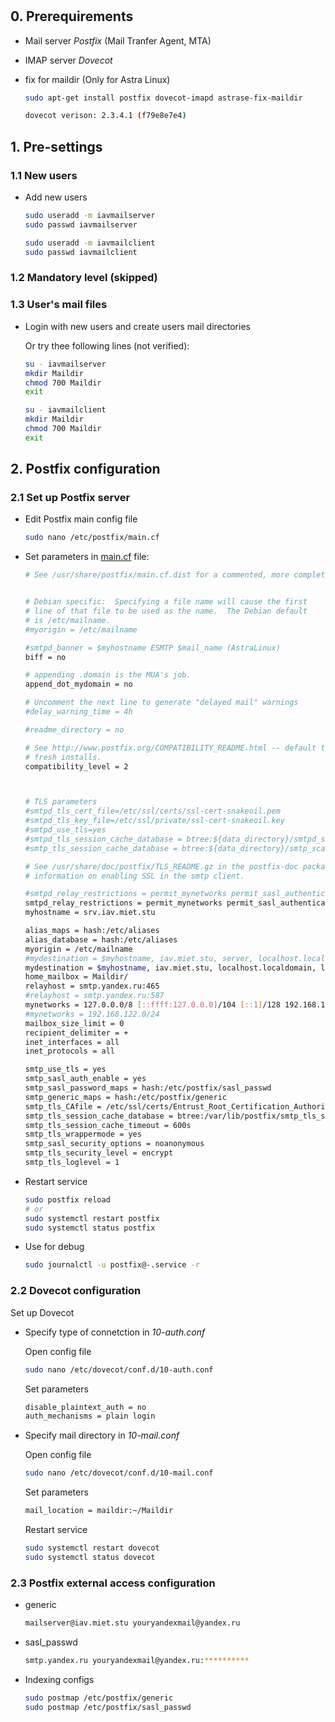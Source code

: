 #

## 0. Prerequirements

* Mail server *Postfix* (Mail Tranfer Agent, MTA)
* IMAP server *Dovecot* 
* fix for maildir (Only for Astra Linux)

    ```bash
    sudo apt-get install postfix dovecot-imapd astrase-fix-maildir
    ```

    ```bash
    dovecot verison: 2.3.4.1 (f79e8e7e4)
    ```

## 1. Pre-settings

### 1.1 New users

* Add new users

    ```bash
    sudo useradd -m iavmailserver
    sudo passwd iavmailserver

    sudo useradd -m iavmailclient
    sudo passwd iavmailclient
    ```

### 1.2 Mandatory level (skipped)

### 1.3 User's mail files

* Login with new users and create users mail directories

    Or try thee following lines (not verified):

    ```bash
    su - iavmailserver
    mkdir Maildir
    chmod 700 Maildir
    exit

    su - iavmailclient
    mkdir Maildir
    chmod 700 Maildir
    exit
    ```

## 2. Postfix configuration

### 2.1 Set up Postfix server

* Edit Postfix main config file

    ```bash
    sudo nano /etc/postfix/main.cf
    ```

* Set parameters in [main.cf](configs/main.cf) file:

    ```bash
    # See /usr/share/postfix/main.cf.dist for a commented, more complete version
    
    
    # Debian specific:  Specifying a file name will cause the first
    # line of that file to be used as the name.  The Debian default
    # is /etc/mailname.
    #myorigin = /etc/mailname
    
    #smtpd_banner = $myhostname ESMTP $mail_name (AstraLinux)
    biff = no
    
    # appending .domain is the MUA's job.
    append_dot_mydomain = no
    
    # Uncomment the next line to generate "delayed mail" warnings
    #delay_warning_time = 4h
    
    #readme_directory = no
    
    # See http://www.postfix.org/COMPATIBILITY_README.html -- default to 2 on
    # fresh installs.
    compatibility_level = 2
    
    
    
    # TLS parameters
    #smtpd_tls_cert_file=/etc/ssl/certs/ssl-cert-snakeoil.pem
    #smtpd_tls_key_file=/etc/ssl/private/ssl-cert-snakeoil.key
    #smtpd_use_tls=yes
    #smtpd_tls_session_cache_database = btree:${data_directory}/smtpd_scache
    #smtp_tls_session_cache_database = btree:${data_directory}/smtp_scache
    
    # See /usr/share/doc/postfix/TLS_README.gz in the postfix-doc package for
    # information on enabling SSL in the smtp client.
    
    #smtpd_relay_restrictions = permit_mynetworks permit_sasl_authenticated defer_unauth_destination
    smtpd_relay_restrictions = permit_mynetworks permit_sasl_authenticated reject_unauth_destination
    myhostname = srv.iav.miet.stu
    
    alias_maps = hash:/etc/aliases
    alias_database = hash:/etc/aliases
    myorigin = /etc/mailname
    #mydestination = $myhostname, iav.miet.stu, server, localhost.localdomain, localhost
    mydestination = $myhostname, iav.miet.stu, localhost.localdomain, localhost
    home_mailbox = Maildir/
    relayhost = smtp.yandex.ru:465 
    #relayhost = smtp.yandex.ru:587 
    mynetworks = 127.0.0.0/8 [::ffff:127.0.0.0]/104 [::1]/128 192.168.122.0/24
    #mynetworks = 192.168.122.0/24
    mailbox_size_limit = 0
    recipient_delimiter = +
    inet_interfaces = all
    inet_protocols = all
    
    smtp_use_tls = yes
    smtp_sasl_auth_enable = yes
    smtp_sasl_password_maps = hash:/etc/postfix/sasl_passwd
    smtp_generic_maps = hash:/etc/postfix/generic
    smtp_tls_CAfile = /etc/ssl/certs/Entrust_Root_Certification_Authority.pem
    smtp_tls_session_cache_database = btree:/var/lib/postfix/smtp_tls_session_cache
    smtp_tls_session_cache_timeout = 600s
    smtp_tls_wrappermode = yes
    smtp_sasl_security_options = noanonymous
    smtp_tls_security_level = encrypt
    smtp_tls_loglevel = 1
    ```

* Restart service

    ```bash
    sudo postfix reload 
    # or
    sudo systemctl restart postfix
    sudo systemctl status postfix
    ```

* Use for debug

    ```bash
    sudo journalctl -u postfix@-.service -r
    ```

### 2.2 Dovecot configuration

Set up Dovecot

* Specify type of connetction in *10-auth.conf*

    Open config file

    ```bash
    sudo nano /etc/dovecot/conf.d/10-auth.conf
    ```

    Set parameters

    ```bash
    disable_plaintext_auth = no
    auth_mechanisms = plain login
    ```

* Specify mail directory in *10-mail.conf*

    Open config file

    ```bash
    sudo nano /etc/dovecot/conf.d/10-mail.conf
    ```

    Set parameters

    ```bash
    mail_location = maildir:~/Maildir
    ```

    Restart service

    ```bash
    sudo systemctl restart dovecot
    sudo systemctl status dovecot
    ```

### 2.3 Postfix external access configuration

* generic

    ```bash
    mailserver@iav.miet.stu youryandexmail@yandex.ru
    ```

* sasl_passwd

    ```bash
    smtp.yandex.ru youryandexmail@yandex.ru:**********
    ```

* Indexing configs

    ```bash
    sudo postmap /etc/postfix/generic
    sudo postmap /etc/postfix/sasl_passwd
    ```
